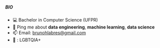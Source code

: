 ##### BIO

- :computer: Bachelor in Computer Science (UFPR)
- 💬 Ping me about **data engineering**, **machine learning**, **data science**
- 📫 Email: [brunohlabres@gmail.com](brunohlabres@gmail.com)
- :rainbow: : LGBTQIA+
